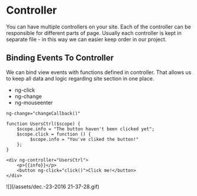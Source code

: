# Controller

You can have multiple controllers on your site. Each of the controller can be responsible for different parts of page. Usually each controller is kept in separate file - in this way we can easier keep order in our project.

## **Binding Events To Controller**

We can bind view events with functions defined in controller. That allows us to keep all data and logic regarding site section in one place.

* ng-click
* ng-change
* ng-mouseenter

`ng-change="changeCallback()"`

```
function UsersCtrl($scope) {
    $scope.info = "The button haven't been clicked yet";
    $scope.click = function () {
         $scope.info = "You've cliked the button!"
    };
}
```

```
<div ng-controller="UsersCtrl">
    <p>{{info}}</p>
    <button ng-click="click()">Click me!</button>
</div>
```

![](/assets/dec.-23-2016 21-37-28.gif)

